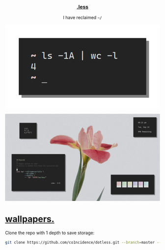 <h3 align="center"><a href="https://co1ncidence.github.io/rices/">.less</a></h3>
<p align="center">I have reclaimed <code>~/</code></p>

<p align="center"

![img](screenshots/home.png)

</p>

<p align="center"

![img](screenshots/what1.png)

</p>

<h1><a href="https://postimg.cc/gallery/MxW3J1t">wallpapers.</a></h1>

Clone the repo with 1 depth to save storage:
```sh
git clone https://github.com/co1ncidence/dotless.git --branch=master --depth 1
```
